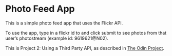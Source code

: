 # Photo Feed App

This is a simple photo feed app that uses the Flickr API.

To use the app, type in a flickr id to and click submit to see photos from that user’s photostream (example id: 9619621@N02).

This is Project 2: Using a Third Party API, as described in [The Odin Project](http://www.theodinproject.com/courses/ruby-on-rails/lessons/apis).
